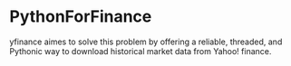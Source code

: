 # PythonForFinance

yfinance aimes to solve this problem by offering a reliable, threaded, and Pythonic way to download historical market data from Yahoo! finance.